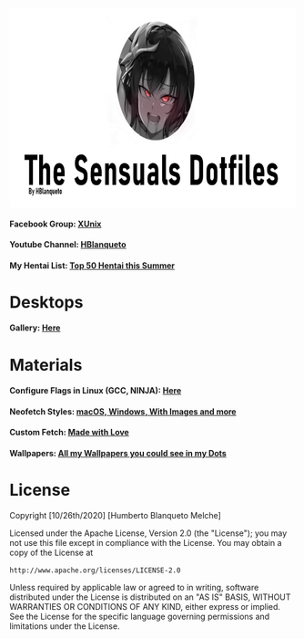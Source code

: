 <div align="center">
    <h3>
    	<img src="https://github.com/Hblanqueto/The-Sensuals-Dotfiles/blob/master/Images%20to%20the%20Repository/The%20Sensuals%20Dotfiles.png" align="center" height="350px">
    </h3>
 </div>


#### Facebook Group: <a href="https://www.facebook.com/groups/3401196263237743" target="_blank">**XUnix**</a>

#### Youtube Channel: <a href="https://www.youtube.com/channel/UC0YtVu6kMueGLIZbqnkBNkw?view_as=subscriber" target="_blank">**HBlanqueto**</a>    

#### My Hentai List: <a href="https://www.youtube.com/watch?v=WQRObrOqXho" target="_blank">**Top 50 Hentai this Summer**</a>

# Desktops
#### Gallery: <a href="https://github.com/The-Sensual-Dotfiles/flags-config" target="_blank">**Here**</a>

# Materials

#### Configure Flags in Linux (GCC, NINJA): <a href="https://github.com/The-Sensual-Dotfiles/flags-config" target="_blank">**Here**</a>
#### Neofetch Styles: <a href="https://github.com/The-Sensual-Dotfiles/flags-config" target="_blank">**macOS, Windows, With Images and more**</a>
#### Custom Fetch: <a href="https://github.com/The-Sensual-Dotfiles/flags-config" target="_blank">**Made with Love**</a>
#### Wallpapers: <a href="https://github.com/The-Sensual-Dotfiles/flags-config" target="_blank">**All my Wallpapers you could see in my Dots**</a>
    
# License

Copyright [10/26th/2020] [Humberto Blanqueto Melche]

Licensed under the Apache License, Version 2.0 (the "License");
you may not use this file except in compliance with the License.
You may obtain a copy of the License at

    http://www.apache.org/licenses/LICENSE-2.0

Unless required by applicable law or agreed to in writing, software
distributed under the License is distributed on an "AS IS" BASIS,
WITHOUT WARRANTIES OR CONDITIONS OF ANY KIND, either express or implied.
See the License for the specific language governing permissions and
limitations under the License.
